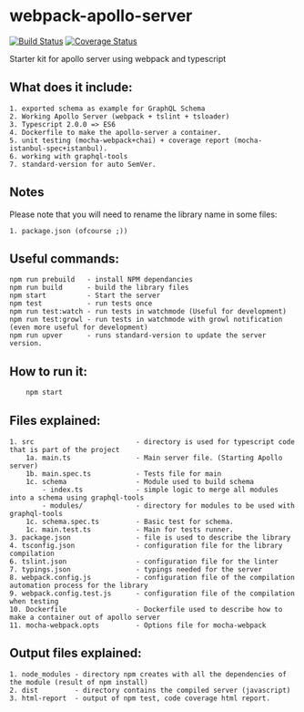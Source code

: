 # webpack-apollo-server

[![Build Status](https://travis-ci.org/DxCx/webpack-apollo-server.svg?branch=master)](https://travis-ci.org/DxCx/webpack-apollo-server) [![Coverage Status](https://coveralls.io/repos/github/DxCx/webpack-apollo-server/badge.svg?branch=master)](https://coveralls.io/github/DxCx/webpack-apollo-server?branch=master)

Starter kit for apollo server using webpack and typescript

What does it include:
----
    1. exported schema as example for GraphQL Schema
    2. Working Apollo Server (webpack + tslint + tsloader)
    3. Typescript 2.0.0 => ES6
    4. Dockerfile to make the apollo-server a container.
    5. unit testing (mocha-webpack+chai) + coverage report (mocha-istanbul-spec+istanbul).
    6. working with graphql-tools
    7. standard-version for auto SemVer.

Notes
----
Please note that you will need to rename the library name in some files:

    1. package.json (ofcourse ;))

Useful commands:
----
    npm run prebuild   - install NPM dependancies
    npm run build      - build the library files
    npm start          - Start the server
    npm test           - run tests once
    npm run test:watch - run tests in watchmode (Useful for development)
    npm run test:growl - run tests in watchmode with growl notification (even more useful for development)
    npm run upver      - runs standard-version to update the server version.

How to run it:
----
```bash
    npm start
```

Files explained:
----
    1. src                         - directory is used for typescript code that is part of the project
        1a. main.ts                - Main server file. (Starting Apollo server)
        1b. main.spec.ts           - Tests file for main
        1c. schema                 - Module used to build schema
            - index.ts             - simple logic to merge all modules into a schema using graphql-tools
            - modules/             - directory for modules to be used with graphql-tools
        1c. schema.spec.ts         - Basic test for schema.
        1c. main.test.ts           - Main for tests runner.
    3. package.json                - file is used to describe the library
    4. tsconfig.json               - configuration file for the library compilation
    6. tslint.json                 - configuration file for the linter
    7. typings.json                - typings needed for the server
    8. webpack.config.js           - configuration file of the compilation automation process for the library
    9. webpack.config.test.js      - configuration file of the compilation when testing
    10. Dockerfile                 - Dockerfile used to describe how to make a container out of apollo server
    11. mocha-webpack.opts         - Options file for mocha-webpack

Output files explained:
----
    1. node_modules - directory npm creates with all the dependencies of the module (result of npm install)
    2. dist         - directory contains the compiled server (javascript)
    3. html-report  - output of npm test, code coverage html report.
